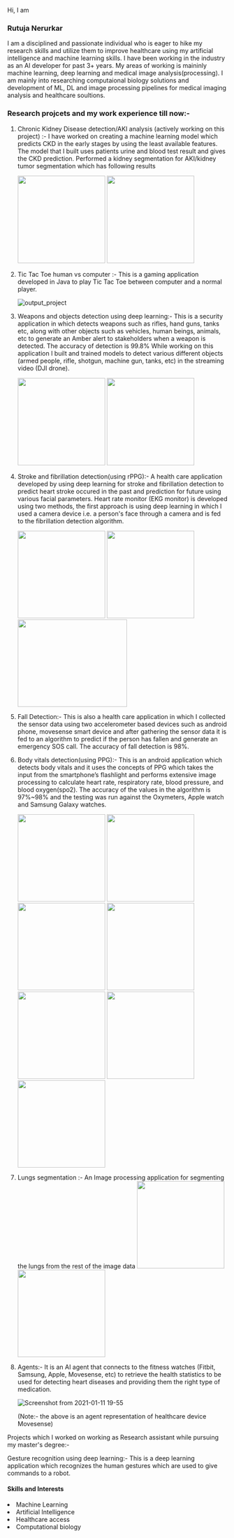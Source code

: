 Hi, I am

### Rutuja Nerurkar
I am a disciplined and passionate individual who is eager to hike my research skills and utilize them to improve healthcare using my artificial intelligence and machine learning skills. I have been working in the industry as an AI developer for past 3+ years. My areas of working is maininly machine learning, deep learning and medical image analysis(processing). I am mainly into researching computaional biology solutions and development of ML, DL and image processing pipelines for medical imaging analysis and healthcare soultions.

### Research projcets and my work experience till now:-

1. Chronic Kidney Disease detection/AKI analysis (actively working on this project) :- 
I have worked on creating a machine learning model which predicts CKD in the early stages by using the least available features. The model that I built uses patients urine and blood test result and gives the CKD prediction. Performed a kidney segmentation for AKI/kidney tumor segmentation which has following results

      <img src = "https://user-images.githubusercontent.com/30424951/216796576-f43798a2-1404-4e16-ac74-4ef1b4c86870.png" width="200" height="200">   <img src ="https://user-images.githubusercontent.com/30424951/216796590-b3752765-fdf3-46ae-bf4a-7d2967f9ffe9.png" width="200" height="200">


2. Tic Tac Toe human vs computer :- This is a gaming application developed in Java to play Tic Tac Toe between computer and a normal player.

   ![output_project](https://user-images.githubusercontent.com/30424951/146312318-e75bac64-054b-48af-84e1-882baed002c1.png)


3. Weapons and objects detection using deep learning:- This is a security application in which detects weapons such as rifles, hand guns, tanks etc, along with other objects such as vehicles, human beings, animals, etc to generate an Amber alert to  stakeholders when a weapon is detected. The accuracy of detection is 99.8% While working on this application I built and trained models to detect various different objects (armed people, rifle, shotgun, machine gun, tanks, etc) in the streaming video (DJI drone).

      <img src="https://user-images.githubusercontent.com/30424951/146305410-42ee0089-0fe8-40b7-9670-2d7494dec3bc.png" width="200" height="200">   <img src="https://user-images.githubusercontent.com/30424951/146309239-13099a99-e921-4866-8f09-e001d4554e36.png" width="200" height="200">


4. Stroke and fibrillation detection(using rPPG):- A health care application developed by using deep learning for stroke and fibrillation detection to predict heart stroke occured in the past and prediction for future using various facial parameters. Heart rate monitor (EKG monitor) is developed using two methods, the first approach is using deep learning in which I used a camera device i.e. a person's face through a camera and is fed to the fibrillation detection algorithm.

   <img src="https://user-images.githubusercontent.com/30424951/146309817-8a37e73c-f9f6-4846-bba2-950e347c9177.png" width="200" height="200"> <img src="https://user-images.githubusercontent.com/30424951/146309942-14b3749b-3fe1-41c1-aab2-982971037037.png" width="200" height="200"> <img src="https://user-images.githubusercontent.com/30424951/146459980-15da690b-d233-46a6-806c-911506a60bbe.png" width="250" height="200">


5. Fall Detection:- This is also a health care application in which I collected the sensor data using two accelerometer based devices such as android phone, movesense smart device and after gathering the sensor data it is fed to an algorithm to predict if the person has fallen and generate an emergency SOS call. The accuracy of fall detection is 98%.


6. Body vitals detection(using PPG):- This is an android application which detects body vitals and it uses the concepts of PPG which takes the input from the smartphone’s flashlight and performs extensive image processing to calculate heart rate, respiratory rate, blood pressure, and blood oxygen(spo2). The accuracy of the values in the algorithm is 97%~98% and the testing was run against the Oxymeters, Apple watch and Samsung Galaxy watches.

   <img src = "https://user-images.githubusercontent.com/30424951/146310349-2550b80c-953d-4d5d-83f8-02a09be1611b.jpg" width="200" height="200"> <img src ="https://user-images.githubusercontent.com/30424951/146310351-803a7cf3-d23d-492d-8634-ec03035e7a84.jpg" width="200" height="200"> <img src="https://user-images.githubusercontent.com/30424951/146310353-e35945ae-7a4c-4cda-84cb-7b894523c856.jpg" width="200" height="200"> <img src = "https://user-images.githubusercontent.com/30424951/146310355-ad540d47-c12c-4ff0-a0d1-024ce628c25c.jpg" width="200" height="200"> <img src = "https://user-images.githubusercontent.com/30424951/146310356-f2374426-bf0b-4502-868f-3a238ec43ba7.jpg" width="200" height="200"> <img src="https://user-images.githubusercontent.com/30424951/146310357-72404166-62d7-48a7-bbe9-e60a26dbbf80.jpg" width="200" height="200"> <img src="https://user-images.githubusercontent.com/30424951/146310358-bcb7a2fb-5f27-4b84-b90d-6858aa7544ed.jpg" width="200" height="200">


7. Lungs segmentation :- An Image processing application for segmenting the lungs from the rest of the image data
<img src = "https://user-images.githubusercontent.com/30424951/201451829-78c8f956-d2d8-45c3-9813-d5e0027eb47d.png" width="200" height="200"> <img src = "https://user-images.githubusercontent.com/30424951/201451853-78e036f1-d847-4bbf-8d6e-83a87bcf9254.png" width="200" height="200">


8. Agents:- It is an AI agent that connects to the fitness watches (Fitbit, Samsung, Apple, Movesense, etc) to retrieve the health statistics to be used for detecting heart diseases and providing them the right type of medication.

   ![Screenshot from 2021-01-11 19-55](https://user-images.githubusercontent.com/30424951/146312580-f6864b12-4f58-47e6-9eb7-c7bba774d330.png)
   
   (Note:- the above is an agent representation of healthcare device Movesense)

Projects which I worked on working as Research assistant while pursuing my master's degree:-

Gesture recognition using deep learning:- This is a deep learning application which recognizes the human gestures which are used to give commands to a robot.

#### Skills and Interests
<li>Machine Learning</li>
<li>Artificial Intelligence</li>
<li>Healthcare access</li>
<li>Computational biology</li>
